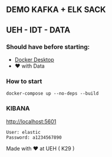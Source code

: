 ## DEMO KAFKA + ELK SACK
## UEH - IDT - DATA

### Should have before starting:
- [Docker Desktop](https://www.docker.com/get-started)
- ❤️ with Data 

### How to start
```shell
docker-compose up --no-deps --build
```

### KIBANA

[http://localhost:5601](http://localhost:5601)

```
User: elastic
Password: a1234567890
```

Made with ❤️ at UEH ( K29 )